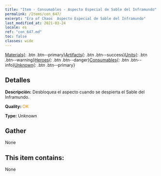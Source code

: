 ```yaml
---
title: "Item - Consumables - Aspecto Especial de Sable del Inframundo"
permalink: /Items/con_647/
excerpt: "Era of Chaos  Aspecto Especial de Sable del Inframundo"
last_modified_at: 2021-03-24
locale: es
ref: "con_647.md"
toc: false
classes: wide
---
```

 [Materials](/es/Items/){: .btn .btn--primary}[Artifacts](/es/Items/Artifacts/){: .btn .btn--success}[Units](/es/Items/Units/){: .btn .btn--warning}[Heroes](/es/Items/Heroes/){: .btn .btn--danger}[Consumables](/es/Items/Consumables/){: .btn .btn--info}[Unknown](/es/Items/Unknown/){: .btn .btn--primary}

## Detalles
 **Descripción:** Desbloquea el aspecto cuando se despierta el Sable del Inframundo.

 **Quality:** <span style="color: #FF8C00">OK</span>

 **Type:** Unknown

## Gather

  None

## This item contains:

  None

